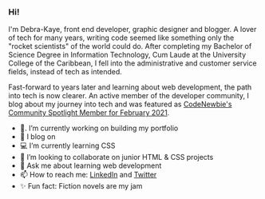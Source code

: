 ### Hi!

I'm Debra-Kaye, front end developer, graphic designer and blogger. A lover of tech for many years, writing code seemed like something only the "rocket scientists" of the world could do. After completing my Bachelor of Science Degree in Information Technology, Cum Laude at the University College of the Caribbean, I fell into the administrative and customer service fields, instead of tech as intended.

Fast-forward to years later and learning about web development, the path into tech is now clearer. An active member of the developer community, I blog about my journey into tech and was featured as <a href="https://community.codenewbie.org/codenewbie/debra-kaye-elliott-the-go-getter-43mh" target="_blank">CodeNewbie's Community Spotlight Member for February 2021</a>. 

<!--
**debrakayeelliott/debrakayeelliott** is a ✨ _special_ ✨ repository because its `README.md` (this file) appears on your GitHub profile.

Here are some ideas to get you started:
-->
  * 🔭.  I’m currently working on building my portfolio
  * :pencil:  I blog on <a href="https://dev.to/debrakayeelliott"></a>
  * :computer: I’m currently learning CSS
  * :briefcase: I’m looking to collaborate on junior HTML & CSS projects
  * 💬  Ask me about learning web development
  * 📫  How to reach me: [LinkedIn](https://www.linkedin.com/in/debrakayeelliott/) and [Twitter](https://twitter.com/debrakayelliott)
  * :sparkles:  Fun fact: Fiction novels are my jam
